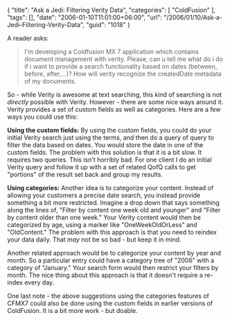 {
	"title": "Ask a Jedi: Filtering Verity Data",
	"categories": [
		"ColdFusion"
	],
	"tags": [],
	"date": "2006-01-10T11:01:00+06:00",
	"url": "/2006/01/10/Ask-a-Jedi-Filtering-Verity-Data",
	"guid": "1018"
}

A reader asks:

<blockquote>
I'm developing a Coldfusion MX 7 application which contains document management with verity. Please, can u tell me what do i do if i want to provide a search functionality based on dates (between, before, after,...)? How will verity recognize the createdDate metadata of my documents. 
</blockquote>

So - while Verity is awesome at text searching, this kind of searching is not <i>directly</i> possible with Verity. However - there are some nice ways around it. Verity provides a set of custom fields as well as categories. Here are a few ways you could use this:

<b>Using the custom fields:</b> By using the custom fields, you could do your initial Verity search just using the terms, and then do a query of query to filter the data based on dates. You would store the date in one of the custom fields. The problem with this solution is that it is a bit slow. It requires two queries. This isn't horribly bad. For one client I do an initial Verity query and follow it up with a set of related QofQ calls to get "portions" of the result set back and group my results.

<b>Using categories:</b> Another idea is to categorize your content. Instead of allowing your customers a precise date search, you instead provide something a bit more restricted. Imagine a drop down that says something along the lines of, "Filter by content one week old and younger" and "Filter by content older than one week." Your Verity content would then be categorized by age, using a marker like "OneWeekOldOrLess" and "OldContent." The problem with this approach is that you need to reindex your data daily. That <i>may</i> not be so bad - but keep it in mind.

Another related approach would be to categorize your content by year and month. So a particular entry could have a category tree of "2006" with a category of "January." Your search form would then restrict your filters by month. The nice thing about this approach is that it doesn't require a re-index every day. 

One last note - the above suggestions using the categories features of CFMX7 could also be done using the custom fields in earlier versions of ColdFusion. It is a bit more work - but doable.